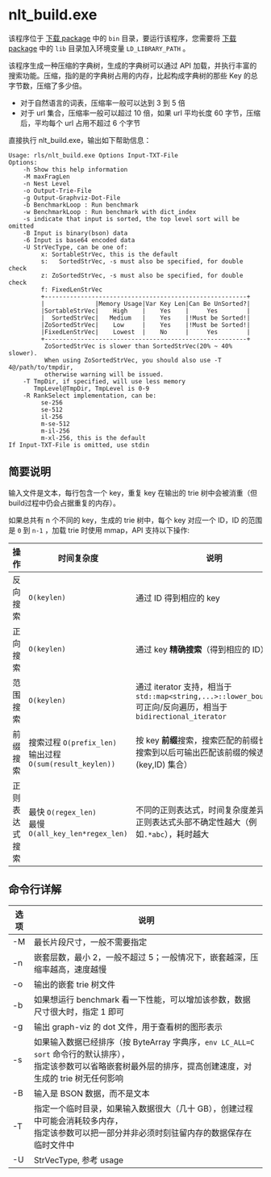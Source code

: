 # nlt\_build.exe

该程序位于 [下载 package](https://terark.com/zh/download/tools/latest) 中的 `bin` 目录，要运行该程序，您需要将 [下载 package](https://terark.com/zh/download/tools/latest) 中的 `lib` 目录加入环境变量 `LD_LIBRARY_PATH` 。

该程序生成一种压缩的字典树，生成的字典树可以通过 API 加载，并执行丰富的搜索功能。压缩，指的是的字典树占用的内存，比起构成字典树的那些 Key 的总字节数，压缩了多少倍。

  * 对于自然语言的词表，压缩率一般可以达到 3 到 5 倍
  * 对于 url 集合，压缩率一般可以超过 10 倍，如果 url 平均长度 60 字节，压缩后，平均每个 url 占用不超过 6 个字节

直接执行 nlt\_build.exe，输出如下帮助信息：
```
Usage: rls/nlt_build.exe Options Input-TXT-File
Options:
    -h Show this help information
    -M maxFragLen
    -n Nest Level
    -o Output-Trie-File
    -g Output-Graphviz-Dot-File
    -b BenchmarkLoop : Run benchmark
    -w BenchmarkLoop : Run benchmark with dict_index
    -s indicate that input is sorted, the top level sort will be omitted
    -B Input is binary(bson) data
    -6 Input is base64 encoded data
    -U StrVecType, can be one of:
         x: SortableStrVec, this is the default
         s:   SortedStrVec, -s must also be specified, for double check
         z: ZoSortedStrVec, -s must also be specified, for double check
         f: FixedLenStrVec
         +--------------------------------------------------------+
         |              |Memory Usage|Var Key Len|Can Be UnSorted?|
         |SortableStrVec|    High    |    Yes    |     Yes        |
         |  SortedStrVec|   Medium   |    Yes    |!Must be Sorted!|
         |ZoSortedStrVec|    Low     |    Yes    |!Must be Sorted!|
         |FixedLenStrVec|    Lowest  |    No     |     Yes        |
         +--------------------------------------------------------+
          ZoSortedStrVec is slower than SortedStrVec(20% ~ 40% slower).
          When using ZoSortedStrVec, you should also use -T 4@/path/to/tmpdir,
          otherwise warning will be issued.
    -T TmpDir, if specified, will use less memory
       TmpLevel@TmpDir, TmpLevel is 0-9
    -R RankSelect implementation, can be:
         se-256
         se-512
         il-256
         m-se-512
         m-il-256
         m-xl-256, this is the default
If Input-TXT-File is omitted, use stdin
```

## 简要说明

输入文件是文本，每行包含一个 key，重复 key 在输出的 trie 树中会被消重（但build过程中仍会占据重复的内存）。

如果总共有 n 个不同的 key，生成的 trie 树中，每个 key 对应一个 ID，ID 的范围是 `0` 到 `n-1` ，加载 trie 时使用 mmap，API 支持以下操作:

|操作|时间复杂度| 说明 |
------|-------|------|
反向搜索|`O(keylen)`| 通过 ID 得到相应的 key|
正向搜索|`O(keylen)`| 通过 key **精确搜索**（得到相应的 ID）|
范围搜索|`O(keylen)`| 通过 iterator 支持，相当于 `std::map<string,...>::lower_bound(key)`<br>可正向/反向遍历，相当于 `bidirectional_iterator`|
前缀搜索|搜索过程 `O(prefix_len)`<br>输出过程 `O(sum(result_keylen))`|按 key **前缀**搜索，搜索匹配的前缀长度，<br>搜索到以后可输出匹配该前缀的候选 (key,ID) 集合）|
正则表达式<br>搜索|最快 `O(regex_len)`<br>最慢 `O(all_key_len*regex_len)`|不同的正则表达式，时间复杂度差异较大<br>正则表达式头部不确定性越大（例如`.*abc`），耗时越大|

## 命令行详解
| 选项 | 说明 |
-----|-----|
-M | 最长片段尺寸，一般不需要指定|
-n | 嵌套层数，最小 2，一般不超过 5；一般情况下，嵌套越深，压缩率越高，速度越慢|
-o | 输出的嵌套 trie 树文件 |
-b | 如果想运行 benchmark 看一下性能，可以增加该参数，数据尺寸很大时，指定 1 即可|
-g | 输出 graph-viz 的 dot 文件，用于查看树的图形表示|
-s | 如果输入数据已经排序（按 ByteArray 字典序，`env LC_ALL=C sort` 命令行的默认排序），<br>指定该参数可以省略嵌套树最外层的排序，提高创建速度，对生成的 trie 树无任何影响|
-B | 输入是 BSON 数据，而不是文本|
-T | 指定一个临时目录，如果输入数据很大（几十 GB），创建过程中可能会消耗较多内存，<br>指定该参数可以把一部分并非必须时刻驻留内存的数据保存在临时文件中 |
-U | StrVecType, 参考 usage
